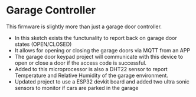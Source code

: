 # Garage Controller

This firmware is slightly more than just a garage door controller.

- In this sketch exists the functunality to report back on garage door states (OPEN/CLOSED)
- It allows for opening or closing the garage doors via MQTT from an APP
- The garage door keypad project will communicate with this device to open or close a door if the access code is successful.
- Added to this microprocessor is also a DHT22 sensor to report Temperature and Relative Humidity of the garage environment.
- Updated project to use a ESP32 devkit board and added two ultra sonic sensors to monitor if cars are parked in the garage

